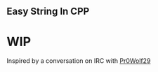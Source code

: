 Easy String In CPP
-------------------


# WIP #


Inspired by a conversation on IRC with [Pr0Wolf29](https://github.com/Pr0Wolf29/)
